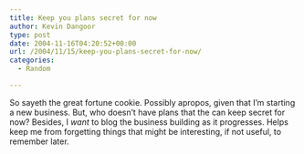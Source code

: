 ```yaml
---
title: Keep you plans secret for now
author: Kevin Dangoor
type: post
date: 2004-11-16T04:20:52+00:00
url: /2004/11/15/keep-you-plans-secret-for-now/
categories:
  - Random

---
```

So sayeth the great fortune cookie. Possibly apropos, given that I&#8217;m starting a new business. But, who doesn&#8217;t have plans that the can keep secret for now? Besides, I _want_ to blog the business building as it progresses. Helps keep me from forgetting things that might be interesting, if not useful, to remember later.